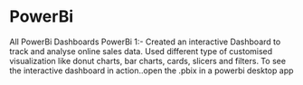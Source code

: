 # PowerBi
All PowerBi Dashboards
PowerBi 1:- 
Created an interactive Dashboard to track and analyse online sales data.
Used different type of customised visualization like donut charts, bar charts, cards, slicers and filters.
To see the interactive dashboard in action..open the .pbix in a powerbi desktop app 
